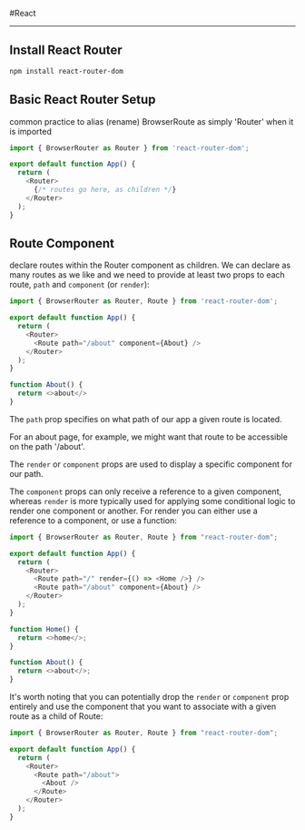 #React 

----
## Install React Router
````bash
npm install react-router-dom
````

## Basic React Router Setup
common practice to alias (rename) BrowserRoute as simply 'Router' when it is imported

````js
import { BrowserRouter as Router } from 'react-router-dom';

export default function App() {
  return (
    <Router>
      {/* routes go here, as children */}
    </Router>
  );
}
````

## Route Component
declare routes within the Router component as children. We can declare as many routes as we like and we need to provide at least two props to each route, `path` and `component` (or `render`):

````js
import { BrowserRouter as Router, Route } from 'react-router-dom';

export default function App() {
  return (
    <Router>
      <Route path="/about" component={About} />
    </Router>
  );
}

function About() {
  return <>about</>   
}
````

The `path` prop specifies on what path of our app a given route is located.

For an about page, for example, we might want that route to be accessible on the path '/about'.

The `render` or `component` props are used to display a specific component for our path.

The `component` props can only receive a reference to a given component, whereas `render` is more typically used for applying some conditional logic to render one component or another. For render you can either use a reference to a component, or use a function:

````js
import { BrowserRouter as Router, Route } from "react-router-dom";

export default function App() {
  return (
    <Router>
      <Route path="/" render={() => <Home />} />
      <Route path="/about" component={About} />
    </Router>
  );
}

function Home() {
  return <>home</>;
}

function About() {
  return <>about</>;
}
````

It's worth noting that you can potentially drop the `render` or `component` prop entirely and use the component that you want to associate with a given route as a child of Route:

````js
import { BrowserRouter as Router, Route } from "react-router-dom";

export default function App() {
  return (
    <Router>
      <Route path="/about">
        <About />
      </Route>
    </Router>
  );
}
````

